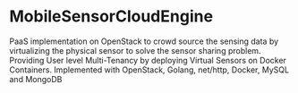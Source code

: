 # MobileSensorCloudEngine
PaaS implementation on OpenStack to crowd source the sensing data by virtualizing the physical sensor to solve the 
sensor sharing problem.
Providing User level Multi-Tenancy by deploying Virtual Sensors on Docker Containers. Implemented with OpenStack, Golang, net/http, Docker, MySQL and MongoDB
